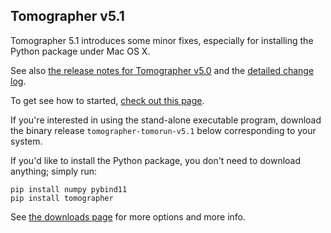 
Tomographer v5.1
----------------

Tomographer 5.1 introduces some minor fixes, especially for installing the
Python package under Mac OS X.

See also [the release notes for Tomographer v5.0][tomographer_v5.0_relnotes] and
the [detailed change log][ChangeLog].

To get see how to started, [check out this page][get-started].

If you're interested in using the stand-alone executable program, download the
binary release `tomographer-tomorun-v5.1` below corresponding to your system.

If you'd like to install the Python package, you don't need to download
anything; simply run:

    pip install numpy pybind11
    pip install tomographer

See [the downloads page][downloads] for more options and more info.

[ChangeLog]: https://github.com/Tomographer/tomographer/blob/master/ChangeLog.md
[get-started]: https://tomographer.github.io/tomographer/get-started
[downloads]: https://tomographer.github.io/tomographer/download
[tomographer_v5.0_relnotes]: https://github.com/Tomographer/tomographer/releases/tag/v5.0

